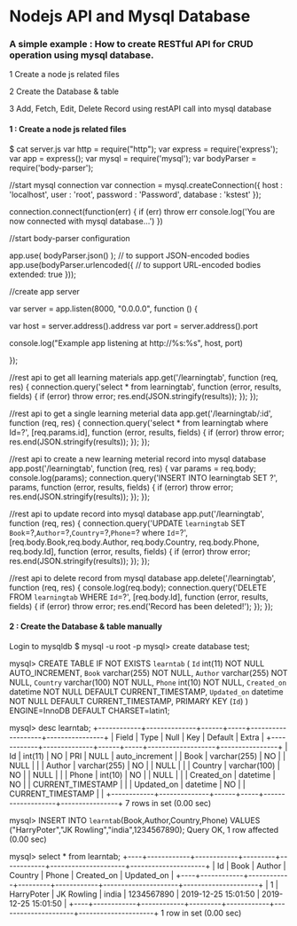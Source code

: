 # Nodejs API and Mysql Database


### A simple example : How to create RESTful API for CRUD operation using mysql database. 

1   Create a node js related files

2   Create the Database & table

3   Add, Fetch, Edit, Delete Record using restAPI call into mysql database

#### 1 :  Create a node js related files
$ cat server.js
var http = require("http");
var express = require('express');
var app = express();
var mysql      = require('mysql');
var bodyParser = require('body-parser');

//start mysql connection
var connection = mysql.createConnection({
  host     : 'localhost',
  user     : 'root',
  password : 'Password',
  database : 'kstest'
});


connection.connect(function(err) {
  if (err) throw err
  console.log('You are now connected with mysql database...')
})

//start body-parser configuration

app.use( bodyParser.json() );       // to support JSON-encoded bodies
app.use(bodyParser.urlencoded({     // to support URL-encoded bodies
  extended: true
}));


//create app server

var server = app.listen(8000, "0.0.0.0", function () {

  var host = server.address().address
  var port = server.address().port

  console.log("Example app listening at http://%s:%s", host, port)

});


//rest api to get all learning materials
        app.get('/learningtab', function (req, res) {
                   connection.query('select * from learningtab', function (error, results, fields) {
                                  if (error) throw error;
                                  res.end(JSON.stringify(results));
                                });
        });



//rest api to get a single learning meterial data
app.get('/learningtab/:id', function (req, res) {
   connection.query('select * from learningtab where Id=?', [req.params.id], function (error, results, fields) {
          if (error) throw error;
          res.end(JSON.stringify(results));
        });
});


//rest api to create a new learning meterial record into mysql database
app.post('/learningtab', function (req, res) {
   var params  = req.body;
   console.log(params);
   connection.query('INSERT INTO learningtab SET ?', params, function (error, results, fields) {
          if (error) throw error;
          res.end(JSON.stringify(results));
        });
});

//rest api to update record into mysql database
app.put('/learningtab', function (req, res) {
   connection.query('UPDATE `learningtab` SET `Book`=?,`Author`=?,`Country`=?,`Phone`=? where `Id`=?', [req.body.Book,req.body.Author, req.body.Country, req.body.Phone, req.body.Id], function (error, results, fields) {
          if (error) throw error;
          res.end(JSON.stringify(results));
        });
});


//rest api to delete record from mysql database
app.delete('/learningtab', function (req, res) {
   console.log(req.body);
   connection.query('DELETE FROM `learningtab` WHERE `Id`=?', [req.body.Id], function (error, results, fields) {
          if (error) throw error;
          res.end('Record has been deleted!');
        });
});

#### 2 :  Create the Database & table manually 
Login to mysqldb 
$ mysql -u root -p
mysql> create database test;

mysql> CREATE TABLE IF NOT EXISTS `learntab` (
  `Id` int(11) NOT NULL AUTO_INCREMENT,
  `Book` varchar(255) NOT NULL,
  `Author` varchar(255) NOT NULL,
  `Country` varchar(100) NOT NULL,
  `Phone` int(10) NOT NULL,
  `Created_on` datetime NOT NULL DEFAULT CURRENT_TIMESTAMP,
  `Updated_on` datetime NOT NULL DEFAULT CURRENT_TIMESTAMP,
  PRIMARY KEY (`Id`)
) ENGINE=InnoDB DEFAULT CHARSET=latin1;


mysql> desc learntab;
+------------+--------------+------+-----+-------------------+----------------+
| Field      | Type         | Null | Key | Default           | Extra          |
+------------+--------------+------+-----+-------------------+----------------+
| Id         | int(11)      | NO   | PRI | NULL              | auto_increment |
| Book       | varchar(255) | NO   |     | NULL              |                |
| Author     | varchar(255) | NO   |     | NULL              |                |
| Country    | varchar(100) | NO   |     | NULL              |                |
| Phone      | int(10)      | NO   |     | NULL              |                |
| Created_on | datetime     | NO   |     | CURRENT_TIMESTAMP |                |
| Updated_on | datetime     | NO   |     | CURRENT_TIMESTAMP |                |
+------------+--------------+------+-----+-------------------+----------------+
7 rows in set (0.00 sec)

mysql> INSERT INTO `learntab`(Book,Author,Country,Phone) VALUES ("HarryPoter","JK Rowling","india",1234567890);
Query OK, 1 row affected (0.00 sec)

mysql> select * from learntab;
+----+------------+------------+---------+------------+---------------------+---------------------+
| Id | Book       | Author     | Country | Phone      | Created_on          | Updated_on          |
+----+------------+------------+---------+------------+---------------------+---------------------+
|  1 | HarryPoter | JK Rowling | india   | 1234567890 | 2019-12-25 15:01:50 | 2019-12-25 15:01:50 |
+----+------------+------------+---------+------------+---------------------+---------------------+
1 row in set (0.00 sec)


